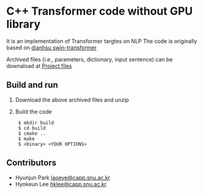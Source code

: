 C++ Transformer code without GPU library
==================================================
It is an implementation of Transformer targtes on NLP
The code is originally based on [dianhsu swin-transformer](https://github.com/dianhsu/swin-transformer-cpp.git)

Archived files (i.e., parameters, dictionary, input sentence) can be downaload at [Project files](https://drive.google.com/drive/folders/17wloS01iR_vWAiZKwJCC8_3HH8-uIaxR?usp=sharing)

Build and run 
-------------------------
1. Download the above archived files and unzip

2. Build the code

        $ mkdir build
        $ cd build
        $ cmake ..
        $ make 
        $ <binary> <YOUR OPTIONS>

Contributors
-----------------------
+ Hyunjun Park     laoeve@capp.snu.ac.kr
+ Hyokeun Lee      hklee@capp.snu.ac.kr


